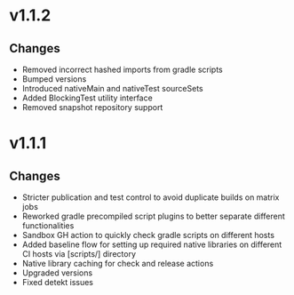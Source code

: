 # v1.1.2

## Changes

* Removed incorrect hashed imports from gradle scripts
* Bumped versions
* Introduced nativeMain and nativeTest sourceSets
* Added BlockingTest utility interface
* Removed snapshot repository support

# v1.1.1

## Changes

* Stricter publication and test control to avoid duplicate builds on matrix jobs
* Reworked gradle precompiled script plugins to better separate different functionalities
* Sandbox GH action to quickly check gradle scripts on different hosts
* Added baseline flow for setting up required native libraries on different CI hosts via [scripts/] directory
* Native library caching for check and release actions
* Upgraded versions
* Fixed detekt issues
